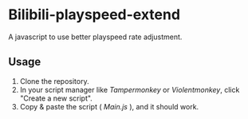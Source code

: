 # Bilibili-playspeed-extend
A javascript to use better playspeed rate adjustment.

## Usage

1.   Clone the repository.
2.   In your script manager like *Tampermonkey* or *Violentmonkey*, click "Create a new script".
3.   Copy & paste the script ( *Main.js* ), and it should work.
